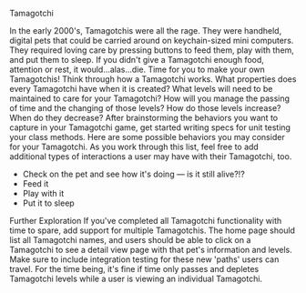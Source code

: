 Tamagotchi

In the early 2000's, Tamagotchis were all the rage. They were handheld, digital pets that could be carried around on keychain-sized mini computers. They required loving care by pressing buttons to feed them, play with them, and put them to sleep. If you didn't give a Tamagotchi enough food, attention or rest, it would...alas...die.
Time for you to make your own Tamagotchis! Think through how a Tamagotchi works. What properties does every Tamagotchi have when it is created? What levels will need to be maintained to care for your Tamagotchi? How will you manage the passing of time and the changing of those levels? How do those levels increase? When do they decrease? After brainstorming the behaviors you want to capture in your Tamagotchi game, get started writing specs for unit testing your class methods.
Here are some possible behaviors you may consider for your Tamagotchi. As you work through this list, feel free to add additional types of interactions a user may have with their Tamagotchi, too.
* Check on the pet and see how it's doing — is it still alive?!?
* Feed it
* Play with it
* Put it to sleep

Further Exploration
If you've completed all Tamagotchi functionality with time to spare, add support for multiple Tamagotchis. The home page should list all Tamagotchi names, and users should be able to click on a Tamagotchi to see a detail view page with that pet's information and levels. Make sure to include integration testing for these new 'paths' users can travel.
For the time being, it's fine if time only passes and depletes Tamagotchi levels while a user is viewing an individual Tamagotchi.